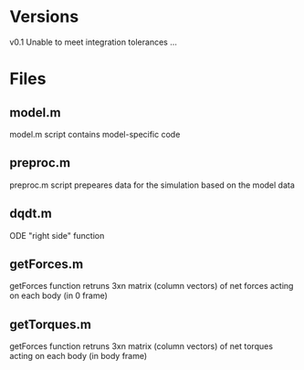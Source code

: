 # Versions

v0.1 Unable to meet integration tolerances ... 

# Files 

## model.m

model.m script contains model-specific code

## preproc.m

preproc.m script prepeares data for the simulation based on the model data

## dqdt.m 

ODE "right side" function

## getForces.m 

getForces function retruns 3xn matrix (column vectors) of net forces acting on each body (in 0 frame)

## getTorques.m 

getForces function retruns 3xn matrix (column vectors) of net torques acting on each body (in body frame)










